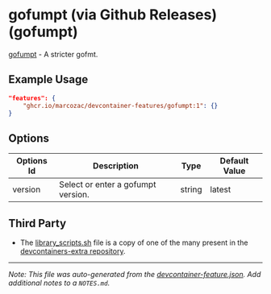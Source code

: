 
# gofumpt (via Github Releases) (gofumpt)

[gofumpt](https://github.com/mvdan/gofumpt) - A stricter gofmt.

## Example Usage

```json
"features": {
    "ghcr.io/marcozac/devcontainer-features/gofumpt:1": {}
}
```

## Options

| Options Id | Description | Type | Default Value |
|-----|-----|-----|-----|
| version | Select or enter a gofumpt version. | string | latest |

## Third Party

-   The [library_scripts.sh](./library_scripts.sh) file is a copy of one of the many present in the [devcontainers-extra repository](https://github.com/devcontainers-extra/features/).


---

_Note: This file was auto-generated from the [devcontainer-feature.json](https://github.com/marcozac/devcontainer-features/blob/main/src/gofumpt/devcontainer-feature.json).  Add additional notes to a `NOTES.md`._
